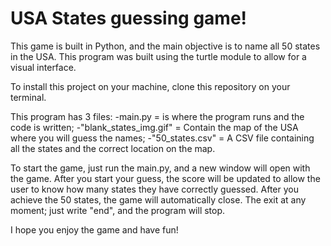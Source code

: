 # USA States guessing game!

This game is built in Python, and the main objective is to name all 50 states in the USA.
This program was built using the turtle module to allow for a visual interface.

To install this project on your machine, clone this repository on your terminal.

This program has 3 files:
-main.py = is where the program runs and the code is written;
-"blank_states_img.gif" = Contain the map of the USA where you will guess the names;
-"50_states.csv" = A CSV file containing all the states and the correct location on the map.

To start the game, just run the main.py, and a new window will open with the game.
After you start your guess, the score will be updated to allow the user to know how many states they have correctly guessed.
After you achieve the 50 states, the game will automatically close.
The exit at any moment; just write "end", and the program will stop.

I hope you enjoy the game and have fun!

